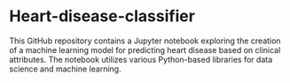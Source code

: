 # Heart-disease-classifier

This GitHub repository contains a Jupyter notebook exploring the creation of a machine learning model for predicting heart disease based on clinical attributes. The notebook utilizes various Python-based libraries for data science and machine learning.

